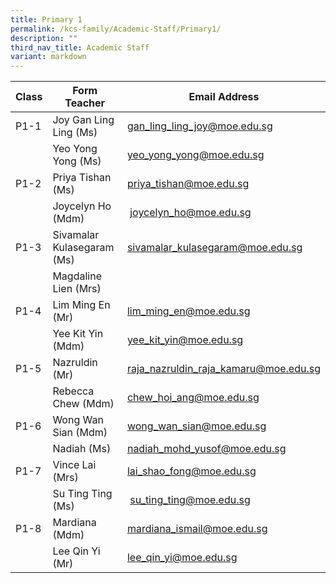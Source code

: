 ```yaml
---
title: Primary 1
permalink: /kcs-family/Academic-Staff/Primary1/
description: ""
third_nav_title: Academic Staff
variant: markdown
---
```



| Class | Form Teacher | Email Address |
| -------- | -------- | -------- |
| P1-1     | Joy Gan Ling Ling (Ms)     | gan_ling_ling_joy@moe.edu.sg     |
|      | Yeo Yong Yong (Ms)     | yeo_yong_yong@moe.edu.sg     |
| P1-2     | Priya Tishan (Ms)     | priya_tishan@moe.edu.sg     |
|      | Joycelyn Ho (Mdm)    |  joycelyn_ho@moe.edu.sg     |
| P1-3     | Sivamalar Kulasegaram (Ms)     | sivamalar_kulasegaram@moe.edu.sg     |
|      | Magdaline Lien (Mrs)     |      |
| P1-4     | Lim Ming En (Mr)     | lim_ming_en@moe.edu.sg     |
|      | Yee Kit Yin (Mdm)     | yee_kit_yin@moe.edu.sg     |
| P1-5     | Nazruldin (Mr)     | raja_nazruldin_raja_kamaru@moe.edu.sg     |
|     | Rebecca Chew (Mdm)     | chew_hoi_ang@moe.edu.sg     |
| P1-6     | Wong Wan Sian (Mdm)     | wong_wan_sian@moe.edu.sg     |
|      | Nadiah (Ms)     | nadiah_mohd_yusof@moe.edu.sg     |
| P1-7     | Vince Lai (Mrs)    | lai_shao_fong@moe.edu.sg     |
|      | Su Ting Ting (Ms)     |   su_ting_ting@moe.edu.sg    |
| P1-8     | Mardiana (Mdm)     | mardiana_ismail@moe.edu.sg     |
|      | Lee Qin Yi (Mr)     | lee_qin_yi@moe.edu.sg     |

